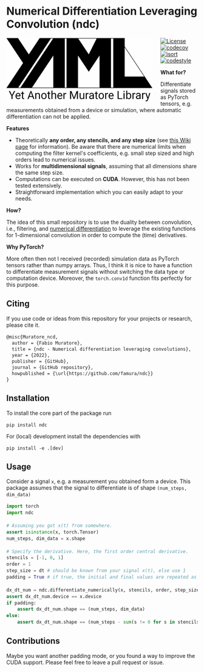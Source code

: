 # Numerical Differentiation Leveraging Convolution (ndc)

<img alt="logo" align="left" height="170px" src="logo.png" style="padding-right: 20px">

[![License](https://img.shields.io/badge/license-MIT-brightgreen)](https://opensource.org/licenses/MIT)
[![codecov](https://codecov.io/gh/famura/ndc/branch/main/graph/badge.svg?token=ESUTNFwtYY)](https://codecov.io/gh/famura/ndc)
[![isort](https://img.shields.io/badge/imports-isort-green)](https://pycqa.github.io/isort/)
[![codestyle](https://img.shields.io/badge/code%20style-black-000000.svg)](https://github.com/psf/black)

**What for?**

Differentiate signals stored as PyTorch tensors, e.g. measurements obtained from a device or simulation, where automatic differentiation can not be applied.

**Features**

* Theoretically **any order, any stencils, and any step size** (see [this Wiki page](https://en.wikipedia.org/wiki/Finite_difference_coefficient) for information). Be aware that there are numerical limits when computing the filter kernel's coefficients, e.g. small step sized and high orders lead to numerical issues.
* Works for **multidimensional signals**, assuming that all dimensions share the same step size.
* Computations can be executed on **CUDA**. However, this has not been tested extensively.
* Straightforward implementation which you can easily adapt to your needs.

**How?**

The idea of this small repository is to use the duality between convolution, i.e., filtering, and [numerical differentiation](https://en.wikipedia.org/wiki/Numerical_differentiation) to leverage the existing functions for 1-dimensional convolution in order to compute the (time) derivatives.

**Why PyTorch?**

More often then not I received (recorded) simulation data as PyTorch tensors rather than numpy arrays.
Thus, I think it is nice to have a function to differentiate measurement signals without switching the data type or computation device.
Moreover, the `torch.conv1d` function fits perfectly for this purpose.


## Citing

If you use code or ideas from this repository for your projects or research, please cite it.
```
@misc{Muratore_ncd,
  author = {Fabio Muratore},
  title = {ndc - Numerical differentiation leveraging convolutions},
  year = {2022},
  publisher = {GitHub},
  journal = {GitHub repository},
  howpublished = {\url{https://github.com/famura/ndc}}
}
```

## Installation

To install the core part of the package run
```
pip install ndc
```

For (local) development install the dependencies with
```
pip install -e .[dev]
```

## Usage

Consider a signal `x`, e.g. a measurement you obtained form a device. This package assumes that the signal to differentiate is of shape `(num_steps, dim_data)`

```python
import torch
import ndc

# Assuming you got x(t) from somewhere.
assert isinstance(x, torch.Tensor)
num_steps, dim_data = x.shape 

# Specify the derivative. Here, the first order central derivative.
stencils = [-1, 0, 1]
order = 1
step_size = dt # should be known from your signal x(t), else use 1
padding = True # if true, the initial and final values are repeated as often as necessary to match the  length of x 

dx_dt_num = ndc.differentiate_numerically(x, stencils, order, step_size, padding)
assert dx_dt_num.device == x.device
if padding:
    assert dx_dt_num.shape == (num_steps, dim_data)
else:
    assert dx_dt_num.shape == (num_steps - sum(s != 0 for s in stencils), dim_data)
```


## Contributions

Maybe you want another padding mode, or you found a way to improve the CUDA support. Please feel free to leave a pull request or issue.
